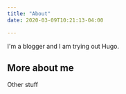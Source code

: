 ```yaml
---
title: "About"
date: 2020-03-09T10:21:13-04:00

---
```


I'm a blogger and I am trying out Hugo.

## More about me

Other stuff

